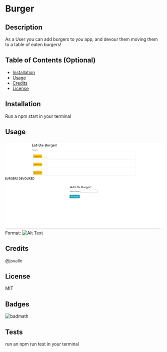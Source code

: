 # Burger
## Description 
As a User you can add 
burgers to you app, and devour them
moving them to a table
of eaten burgers!


## Table of Contents (Optional)



* [Installation](#installation)
* [Usage](#usage)
* [Credits](#credits)
* [License](#license)


## Installation

Run a npm start in your terminal


## Usage 

![README](/Images/burger.png)
Format: ![Alt Text](url)


## Credits
@jsvalle

## License
MIT



## Badges

![badmath](https://img.shields.io/github/languages/top/nielsenjared/badmath)


## Tests

run an npm run test in your terminal

